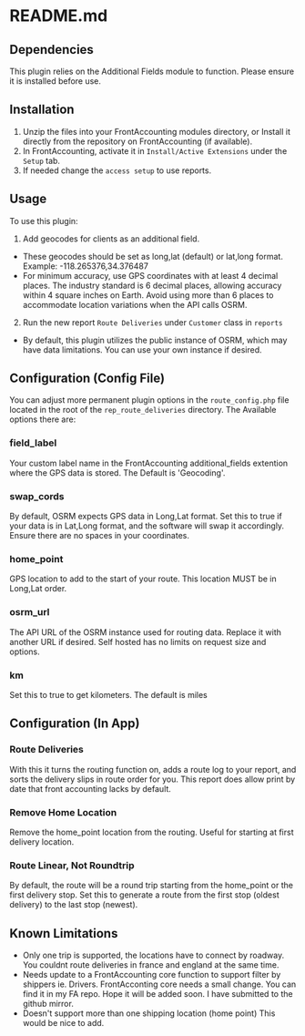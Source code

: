 # README.md

## Dependencies
This plugin relies on the Additional Fields module to function. Please ensure 
it is installed before use.

## Installation
1. Unzip the files into your FrontAccounting modules directory, or
   Install it directly from the repository on FrontAccounting (if available).
2. In FrontAccounting, activate it in `Install/Active Extensions` under the 
   `Setup` tab.
3. If needed change the `access setup` to use reports.


## Usage
To use this plugin:
1. Add geocodes for clients as an additional field. 
- These geocodes should be set as long,lat (default) or lat,long format. 
  Example: -118.265376,34.376487
- For minimum accuracy, use GPS coordinates with at least 4 decimal places. 
  The industry standard is 6 decimal places, allowing accuracy within 4 square 
  inches on Earth. Avoid using more than 6 places to accommodate location 
  variations when the API calls OSRM. 
2. Run the new report `Route Deliveries` under `Customer` class in `reports`  
- By default, this plugin utilizes the public instance of OSRM, which may have 
data limitations. You can use your own instance if desired.

## Configuration (Config File)
You can adjust more permanent plugin options in the `route_config.php` file 
located in the root of the `rep_route_deliveries` directory. 
The Available options there are:

### field_label
Your custom label name in the FrontAccounting additional_fields extention where 
the GPS data is stored. The Default is 'Geocoding'.

### swap_cords
By default, OSRM expects GPS data in Long,Lat format. Set this to true if your 
data is in Lat,Long format, and the software will swap it accordingly. Ensure 
there are no spaces in your coordinates.

### home_point
GPS location to add to the start of your route. This location MUST be in 
Long,Lat order.

### osrm_url
The API URL of the OSRM instance used for routing data. Replace it with another 
URL if desired. Self hosted has no limits on request size and options.

### km
Set this to true to get kilometers. The default is miles

## Configuration (In App)

### Route Deliveries
With this it turns the routing function on, adds a route log to your report, 
and sorts the delivery slips in route order for you. This report does allow 
print by date that front accounting lacks by default.

### Remove Home Location
Remove the home_point location from the routing. Useful for starting at first 
delivery location.

### Route Linear, Not Roundtrip
By default, the route will be a round trip starting from the home_point or the 
first delivery stop. Set this to generate a route from the first stop 
(oldest delivery) to the last stop (newest).

## Known Limitations
- Only one trip is supported, the locations have to connect by roadway. You 
couldnt route deliveries in france and england at the same time.
- Needs update to a FrontAccounting core function to support filter by shippers 
ie. Drivers. FrontAcconting core needs a small change. You can find it in 
my FA repo. Hope it will be added soon. I have submitted to the github mirror.
- Doesn't support more than one shipping location (home point) This would be 
nice to add.
